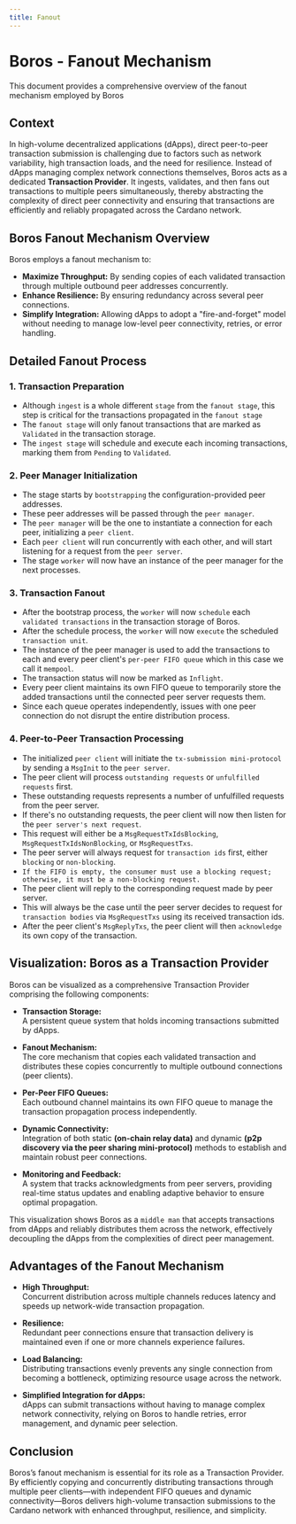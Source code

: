 ```yaml
---
title: Fanout
---
```


# Boros - Fanout Mechanism

This document provides a comprehensive overview of the fanout mechanism employed by Boros

## Context

In high-volume decentralized applications (dApps), direct peer-to-peer transaction submission is challenging due to factors such as network variability, high transaction loads, and the need for resilience. Instead of dApps managing complex network connections themselves, Boros acts as a dedicated **Transaction Provider**. It ingests, validates, and then fans out transactions to multiple peers simultaneously, thereby abstracting the complexity of direct peer connectivity and ensuring that transactions are efficiently and reliably propagated across the Cardano network.

## Boros Fanout Mechanism Overview

Boros employs a fanout mechanism to:
- **Maximize Throughput:** By sending copies of each validated transaction through multiple outbound peer addresses concurrently.
- **Enhance Resilience:** By ensuring redundancy across several peer connections.
- **Simplify Integration:** Allowing dApps to adopt a "fire-and-forget" model without needing to manage low-level peer connectivity, retries, or error handling.

## Detailed Fanout Process

### 1. Transaction Preparation
- Although `ingest` is a whole different `stage` from the `fanout stage`, this step is critical for the transactions propagated in the `fanout stage`
- The `fanout stage` will only fanout transactions that are marked as `Validated` in the transaction storage.
- The `ingest stage` will schedule and execute each incoming transactions, marking them from `Pending` to `Validated`.

### 2. Peer Manager Initialization
- The stage starts by `bootstrapping` the configuration-provided peer addresses.
- These peer addresses will be passed through the `peer manager`.
- The `peer manager` will be the one to instantiate a connection for each peer, initializing a `peer client`.
- Each `peer client` will run concurrently with each other, and will start listening for a request from the `peer server`.
- The stage `worker` will now have an instance of the peer manager for the next processes.

### 3. Transaction Fanout
- After the bootstrap process, the `worker` will now `schedule` each `validated transactions` in the transaction storage of Boros.
- After the schedule process, the `worker` will now `execute` the scheduled `transaction unit`.
- The instance of the peer manager is used to add the transactions to each and every peer client's `per-peer FIFO queue` which in this case we call it `mempool`.
- The transaction status will now be marked as `Inflight`.
- Every peer client maintains its own FIFO queue to temporarily store the added transactions until the connected peer server requests them.
- Since each queue operates independently, issues with one peer connection do not disrupt the entire distribution process.

### 4. Peer-to-Peer Transaction Processing
- The initialized `peer client` will initiate the `tx-submission mini-protocol` by sending a `MsgInit` to the `peer server`.
- The peer client will process `outstanding requests` or `unfulfilled requests` first.
- These outstanding requests represents a number of unfulfilled requests from the peer server.
- If there's no outstanding requests, the peer client will now then listen for the `peer server's next request`.
- This request will either be a `MsgRequestTxIdsBlocking`, `MsgRequestTxIdsNonBlocking`, or `MsgRequestTxs`.
- The peer server will always request for `transaction ids` first, either `blocking` or `non-blocking`.
- `If the FIFO is empty, the consumer must use a blocking request; otherwise, it must be a non-blocking request.`
- The peer client will reply to the corresponding request made by peer server.
- This will always be the case until the peer server decides to request for `transaction bodies` via `MsgRequestTxs` using its received transaction ids.
- After the peer client's `MsgReplyTxs`, the peer client will then `acknowledge` its own copy of the transaction.

## Visualization: Boros as a Transaction Provider

Boros can be visualized as a comprehensive Transaction Provider comprising the following components:

- **Transaction Storage:**  
  A persistent queue system that holds incoming transactions submitted by dApps.

- **Fanout Mechanism:**  
  The core mechanism that copies each validated transaction and distributes these copies concurrently to multiple outbound connections (peer clients).

- **Per-Peer FIFO Queues:**  
  Each outbound channel maintains its own FIFO queue to manage the transaction propagation process independently.

- **Dynamic Connectivity:**  
  Integration of both static **(on-chain relay data)** and dynamic **(p2p discovery via the peer sharing mini‑protocol)** methods to establish and maintain robust peer connections.

- **Monitoring and Feedback:**  
  A system that tracks acknowledgments from peer servers, providing real-time status updates and enabling adaptive behavior to ensure optimal propagation.

This visualization shows Boros as a `middle man` that accepts transactions from dApps and reliably distributes them across the network, effectively decoupling the dApps from the complexities of direct peer management.

## Advantages of the Fanout Mechanism

- **High Throughput:**  
  Concurrent distribution across multiple channels reduces latency and speeds up network-wide transaction propagation.

- **Resilience:**  
  Redundant peer connections ensure that transaction delivery is maintained even if one or more channels experience failures.

- **Load Balancing:**  
  Distributing transactions evenly prevents any single connection from becoming a bottleneck, optimizing resource usage across the network.

- **Simplified Integration for dApps:**  
  dApps can submit transactions without having to manage complex network connectivity, relying on Boros to handle retries, error management, and dynamic peer selection.

## Conclusion

Boros’s fanout mechanism is essential for its role as a Transaction Provider. By efficiently copying and concurrently distributing transactions through multiple peer clients—with independent FIFO queues and dynamic connectivity—Boros delivers high-volume transaction submissions to the Cardano network with enhanced throughput, resilience, and simplicity.
